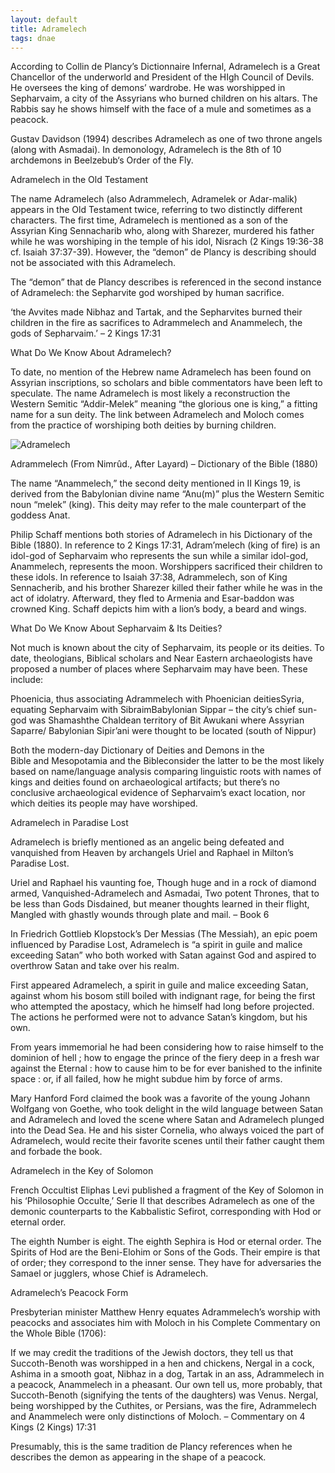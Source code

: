 ```yaml
---
layout: default
title: Adramelech
tags: dnae
---
```



According to Collin de Plancy’s Dictionnaire Infernal, Adramelech is a Great Chancellor of the underworld and President of the HIgh Council of Devils. He oversees the king of demons’ wardrobe. He was worshipped in Sepharvaim, a city of the Assyrians who burned children on his altars. The Rabbis say he shows himself with the face of a mule and sometimes as a peacock.

Gustav Davidson (1994) describes Adramelech as one of two throne angels (along with Asmadai). In demonology, Adramelech is the 8th of 10 archdemons in Beelzebub‘s Order of the Fly.

Adramelech in the Old Testament

The name Adramelech (also Adrammelech, Adramelek or Adar-malik) appears in the Old Testament twice, referring to two distinctly different characters. The first time, Adramelech is mentioned as a son of the Assyrian King Sennacharib who, along with Sharezer, murdered his father while he was worshiping in the temple of his idol, Nisrach (2 Kings 19:36-38 cf. Isaiah 37:37-39). However, the “demon” de Plancy is describing should not be associated with this Adramelech.

The “demon” that de Plancy describes is referenced in the second instance of Adramelech: the Sepharvite god worshiped by human sacrifice.

‘the Avvites made Nibhaz and Tartak, and the Sepharvites burned their children in the fire as sacrifices to Adrammelech and Anammelech, the gods of Sepharvaim.’ – 2 Kings 17:31

What Do We Know About Adramelech?

To date, no mention of the Hebrew name Adramelech has been found on Assyrian inscriptions, so scholars and bible commentators have been left to speculate. The name Adramelech is most likely a reconstruction the Western Semitic “Addir-Melek” meaning “the glorious one is king,” a fitting name for a sun deity. The link between Adramelech and Moloch comes from the practice of worshiping both deities by burning children.

![Adramelech](https://dmrzwrup6rn0o.cloudfront.net/wp-content/uploads/2013/01/adramelech2-1.png) 

Adrammelech (From Nimrûd., After Layard) – Dictionary of the Bible (1880)

The name “Anammelech,” the second deity mentioned in II Kings 19, is derived from the Babylonian divine name “Anu(m)” plus the Western Semitic noun “melek” (king). This deity may refer to the male counterpart of the goddess Anat.

Philip Schaff mentions both stories of Adramelech in his Dictionary of the Bible (1880). In reference to 2 Kings 17:31, Adram’melech (king of fire) is an idol-god of Sepharvaim who represents the sun while a similar idol-god, Anammelech, represents the moon. Worshippers sacrificed their children to these idols. In reference to Isaiah 37:38, Adrammelech, son of King Sennacherib, and his brother Sharezer killed their father while he was in the act of idolatry. Afterward, they fled to Armenia and Esar-baddon was crowned King. Schaff depicts him with a lion’s body, a beard and wings.

What Do We Know About Sepharvaim & Its Deities?

Not much is known about the city of Sepharvaim, its people or its deities. To date, theologians, Biblical scholars and Near Eastern archaeologists have proposed a number of places where Sepharvaim may have been. These include:

Phoenicia, thus associating Adrammelech with Phoenician deitiesSyria, equating Sepharvaim with SibraimBabylonian Sippar – the city’s chief sun-god was Shamashthe Chaldean territory of Bit Awukani where Assyrian Saparre/ Babylonian Sipir’ani were thought to be located (south of Nippur)

Both the modern-day Dictionary of Deities and Demons in the Bible and Mesopotamia and the Bibleconsider the latter to be the most likely based on name/language analysis comparing linguistic roots with names of kings and deities found on archaeological artifacts; but there’s no conclusive archaeological evidence of Sepharvaim’s exact location, nor which deities its people may have worshiped.

Adramelech in Paradise Lost

Adramelech is briefly mentioned as an angelic being defeated and vanquished from Heaven by archangels Uriel and Raphael in Milton’s Paradise Lost.

Uriel and Raphael his vaunting foe,
Though huge and in a rock of diamond armed,
Vanquished-Adramelech and Asmadai,
Two potent Thrones, that to be less than Gods
Disdained, but meaner thoughts learned in their flight,
Mangled with ghastly wounds through plate and mail. – Book 6

In Friedrich Gottlieb Klopstock’s Der Messias (The Messiah), an epic poem influenced by Paradise Lost, Adramelech is “a spirit in guile and malice exceeding Satan” who both worked with Satan against God and aspired to overthrow Satan and take over his realm.

First appeared Adramelech, a spirit in guile and malice exceeding Satan, against whom his bosom still boiled with indignant rage, for being the first who attempted the apostacy, which he himself had long before projected. The actions he performed were not to advance Satan’s kingdom, but his own.

From years immemorial he had been considering how to raise himself to the dominion of hell ; how to engage the prince of the fiery deep in a fresh war against the Eternal : how to cause him to be for ever banished to the infinite space : or, if all failed, how he might subdue him by force of arms.

Mary Hanford Ford claimed the book was a favorite of the young Johann Wolfgang von Goethe, who took delight in the wild language between Satan and Adramelech and loved the scene where Satan and Adramelech plunged into the Dead Sea. He and his sister Cornelia, who always voiced the part of Adramelech, would recite their favorite scenes until their father caught them and forbade the book.

Adramelech in the Key of Solomon

French Occultist Eliphas Levi published a fragment of the Key of Solomon in his ‘Philosophie Occulte,’ Serie II that describes Adramelech as one of the demonic counterparts to the Kabbalistic Sefirot, corresponding with Hod or eternal order.

The eighth Number is eight. The eighth Sephira is Hod or eternal order. The Spirits of Hod are the Beni-Elohim or Sons of the Gods. Their empire is that of order; they correspond to the inner sense. They have for adversaries the Samael or jugglers, whose Chief is Adramelech.

Adramelech’s Peacock Form

Presbyterian minister Matthew Henry equates Adrammelech’s worship with peacocks and associates him with Moloch in his Complete Commentary on the Whole Bible (1706):

If we may credit the traditions of the Jewish doctors, they tell us that Succoth-Benoth was worshipped in a hen and chickens, Nergal in a cock, Ashima in a smooth goat, Nibhaz in a dog, Tartak in an ass, Adrammelech in a peacock, Anammelech in a pheasant. Our own tell us, more probably, that Succoth-Benoth (signifying the tents of the daughters) was Venus. Nergal, being worshipped by the Cuthites, or Persians, was the fire, Adrammelech and Anammelech were only distinctions of Moloch. – Commentary on 4 Kings (2 Kings) 17:31

Presumably, this is the same tradition de Plancy references when he describes the demon as appearing in the shape of a peacock.

